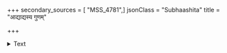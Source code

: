+++
secondary_sources = [ "MSS_4781",]
jsonClass = "Subhaashita"
title = "आद्याद्यस्य गुणम्"

+++

<details><summary>Text</summary>

आद्याद्यस्य गुणं तेषाम् अवाप्नोति परः परः।  
यो यो यावतिथश्चैषां स स तावद् गुणः स्मृतः॥
</details>
